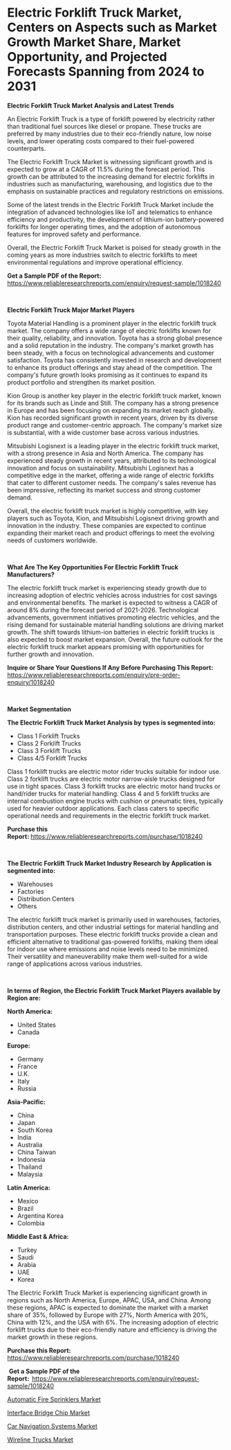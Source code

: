 <p><h1>Electric Forklift Truck Market, Centers on Aspects such as Market Growth Market Share, Market Opportunity, and Projected Forecasts Spanning from 2024 to 2031</h1></p><p><strong>Electric Forklift Truck Market Analysis and Latest Trends</strong></p>
<p><p>An Electric Forklift Truck is a type of forklift powered by electricity rather than traditional fuel sources like diesel or propane. These trucks are preferred by many industries due to their eco-friendly nature, low noise levels, and lower operating costs compared to their fuel-powered counterparts.</p><p>The Electric Forklift Truck Market is witnessing significant growth and is expected to grow at a CAGR of 11.5% during the forecast period. This growth can be attributed to the increasing demand for electric forklifts in industries such as manufacturing, warehousing, and logistics due to the emphasis on sustainable practices and regulatory restrictions on emissions.</p><p>Some of the latest trends in the Electric Forklift Truck Market include the integration of advanced technologies like IoT and telematics to enhance efficiency and productivity, the development of lithium-ion battery-powered forklifts for longer operating times, and the adoption of autonomous features for improved safety and performance.</p><p>Overall, the Electric Forklift Truck Market is poised for steady growth in the coming years as more industries switch to electric forklifts to meet environmental regulations and improve operational efficiency.</p></p>
<p><strong>Get a Sample PDF of the Report:&nbsp;</strong> <a href="https://www.reliableresearchreports.com/enquiry/request-sample/1018240">https://www.reliableresearchreports.com/enquiry/request-sample/1018240</a></p>
<p>&nbsp;</p>
<p><strong>Electric Forklift Truck Major Market Players</strong></p>
<p><p>Toyota Material Handling is a prominent player in the electric forklift truck market. The company offers a wide range of electric forklifts known for their quality, reliability, and innovation. Toyota has a strong global presence and a solid reputation in the industry. The company's market growth has been steady, with a focus on technological advancements and customer satisfaction. Toyota has consistently invested in research and development to enhance its product offerings and stay ahead of the competition. The company's future growth looks promising as it continues to expand its product portfolio and strengthen its market position.</p><p>Kion Group is another key player in the electric forklift truck market, known for its brands such as Linde and Still. The company has a strong presence in Europe and has been focusing on expanding its market reach globally. Kion has recorded significant growth in recent years, driven by its diverse product range and customer-centric approach. The company's market size is substantial, with a wide customer base across various industries.</p><p>Mitsubishi Logisnext is a leading player in the electric forklift truck market, with a strong presence in Asia and North America. The company has experienced steady growth in recent years, attributed to its technological innovation and focus on sustainability. Mitsubishi Logisnext has a competitive edge in the market, offering a wide range of electric forklifts that cater to different customer needs. The company's sales revenue has been impressive, reflecting its market success and strong customer demand.</p><p>Overall, the electric forklift truck market is highly competitive, with key players such as Toyota, Kion, and Mitsubishi Logisnext driving growth and innovation in the industry. These companies are expected to continue expanding their market reach and product offerings to meet the evolving needs of customers worldwide.</p></p>
<p>&nbsp;</p>
<p><strong>What Are The Key Opportunities For Electric Forklift Truck Manufacturers?</strong></p>
<p><p>The electric forklift truck market is experiencing steady growth due to increasing adoption of electric vehicles across industries for cost savings and environmental benefits. The market is expected to witness a CAGR of around 8% during the forecast period of 2021-2026. Technological advancements, government initiatives promoting electric vehicles, and the rising demand for sustainable material handling solutions are driving market growth. The shift towards lithium-ion batteries in electric forklift trucks is also expected to boost market expansion. Overall, the future outlook for the electric forklift truck market appears promising with opportunities for further growth and innovation.</p></p>
<p><strong>Inquire or Share Your Questions If Any Before Purchasing This Report:</strong> <a href="https://www.reliableresearchreports.com/enquiry/pre-order-enquiry/1018240">https://www.reliableresearchreports.com/enquiry/pre-order-enquiry/1018240</a></p>
<p>&nbsp;</p>
<p><strong>Market Segmentation</strong></p>
<p><strong>The Electric Forklift Truck Market Analysis by types is segmented into:</strong></p>
<p><ul><li>Class 1 Forklift Trucks</li><li>Class 2 Forklift Trucks</li><li>Class 3 Forklift Trucks</li><li>Class 4/5 Forklift Trucks</li></ul></p>
<p><p>Class 1 forklift trucks are electric motor rider trucks suitable for indoor use. Class 2 forklift trucks are electric motor narrow-aisle trucks designed for use in tight spaces. Class 3 forklift trucks are electric motor hand trucks or hand/rider trucks for material handling. Class 4 and 5 forklift trucks are internal combustion engine trucks with cushion or pneumatic tires, typically used for heavier outdoor applications. Each class caters to specific operational needs and requirements in the electric forklift truck market.</p></p>
<p><strong>Purchase this Report:&nbsp;</strong><a href="https://www.reliableresearchreports.com/purchase/1018240">https://www.reliableresearchreports.com/purchase/1018240</a></p>
<p>&nbsp;</p>
<p><strong>The Electric Forklift Truck Market Industry Research by Application is segmented into:</strong></p>
<p><ul><li>Warehouses</li><li>Factories</li><li>Distribution Centers</li><li>Others</li></ul></p>
<p><p>The electric forklift truck market is primarily used in warehouses, factories, distribution centers, and other industrial settings for material handling and transportation purposes. These electric forklift trucks provide a clean and efficient alternative to traditional gas-powered forklifts, making them ideal for indoor use where emissions and noise levels need to be minimized. Their versatility and maneuverability make them well-suited for a wide range of applications across various industries.</p></p>
<p>&nbsp;</p>
<p><strong>In terms of Region, the Electric Forklift Truck Market Players available by Region are:</strong></p>
<p>
    <p> <strong> North America: </strong>
        <ul>
            <li>United States</li>
            <li>Canada</li>
        </ul>
        </p> 
    <p> <strong> Europe: </strong>
        <ul>
            <li>Germany</li>
            <li>France</li>
            <li>U.K.</li>
            <li>Italy</li>
            <li>Russia</li>
        </ul>
        </p> 
    <p> <strong> Asia-Pacific: </strong>
        <ul>
            <li>China</li>
            <li>Japan</li>
            <li>South Korea</li>
            <li>India</li>
            <li>Australia</li>
            <li>China Taiwan</li>
            <li>Indonesia</li>
            <li>Thailand</li>
            <li>Malaysia</li>
        </ul>
        </p> 
    <p> <strong> Latin America: </strong>
        <ul>
            <li>Mexico</li>
            <li>Brazil</li>
            <li>Argentina Korea</li>
            <li>Colombia</li>
        </ul>
        </p> 
    <p> <strong> Middle East & Africa: </strong>
        <ul>
            <li>Turkey</li>
            <li>Saudi</li>
            <li>Arabia</li>
            <li>UAE</li>
            <li>Korea</li>
        </ul>
    </p>
    </p>
<p><p>The Electric Forklift Truck Market is experiencing significant growth in regions such as North America, Europe, APAC, USA, and China. Among these regions, APAC is expected to dominate the market with a market share of 35%, followed by Europe with 27%, North America with 20%, China with 12%, and the USA with 6%. The increasing adoption of electric forklift trucks due to their eco-friendly nature and efficiency is driving the market growth in these regions.</p></p>
<p><strong>Purchase this Report: </strong><a href="https://www.reliableresearchreports.com/purchase/1018240">https://www.reliableresearchreports.com/purchase/1018240</a></p>
<p>&nbsp;<strong>Get a Sample PDF of the Report:&nbsp;&nbsp;</strong><a href="https://www.reliableresearchreports.com/enquiry/request-sample/1018240">https://www.reliableresearchreports.com/enquiry/request-sample/1018240</a></p>
<p><strong></strong></p>
<p><p><a href="https://skillful-vermicelli-b89.notion.site/Automatic-Fire-Sprinklers-Market-Size-Focuses-on-Market-Dynamics-In-Depth-Analysis-and-Future-Proje-94fadcf5498442a699f84b45fabbfcd4">Automatic Fire Sprinklers Market</a></p><p><a href="https://view.publitas.com/reportprime-1/interface-bridge-chip-market-research-report-the-key-to-successful-business-strategy-forecasted-for-period-from-2024-2031/">Interface Bridge Chip Market</a></p><p><a href="https://github.com/angelajermaine/Market-Research-Report-List-2/blob/main/car-navigation-systems-market.md">Car Navigation Systems Market</a></p><p><a href="https://github.com/beatblasta/Market-Research-Report-List-2/blob/main/wireline-trucks-market.md">Wireline Trucks Market</a></p></p>